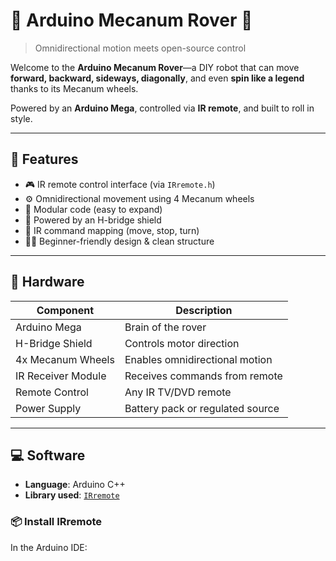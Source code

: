# 🚗 Arduino Mecanum Rover 🤖  
> Omnidirectional motion meets open-source control

Welcome to the **Arduino Mecanum Rover**—a DIY robot that can move **forward, backward, sideways, diagonally**, and even **spin like a legend** thanks to its Mecanum wheels.

Powered by an **Arduino Mega**, controlled via **IR remote**, and built to roll in style.

---

## 🔧 Features

- 🎮 IR remote control interface (via `IRremote.h`)
- ⚙️ Omnidirectional movement using 4 Mecanum wheels
- 🧠 Modular code (easy to expand)
- 🔌 Powered by an H-bridge shield
- 🧾 IR command mapping (move, stop, turn)
- 👨‍💻 Beginner-friendly design & clean structure

---

## 🧰 Hardware

| Component          | Description                      |
|--------------------|----------------------------------|
| Arduino Mega       | Brain of the rover               |
| H-Bridge Shield    | Controls motor direction         |
| 4x Mecanum Wheels  | Enables omnidirectional motion   |
| IR Receiver Module | Receives commands from remote    |
| Remote Control     | Any IR TV/DVD remote             |
| Power Supply       | Battery pack or regulated source |

---

## 💻 Software

- **Language**: Arduino C++
- **Library used**: [`IRremote`](https://github.com/Arduino-IRremote/Arduino-IRremote)

### 📦 Install IRremote
In the Arduino IDE:

